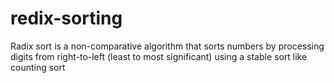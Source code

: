 # redix-sorting
Radix sort is a non-comparative algorithm that sorts numbers by processing digits from right-to-left (least to most significant) using a stable sort like counting sort
